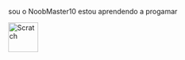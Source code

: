 sou o NoobMaster10
estou aprendendo a progamar 

<div> 
<img aling="center" alt="Scratch" heigth="50" width="60" src="https://img.shields.io/badge/Scratch-4D97FF?style=for-the-badge&logo=Scratch&logoColor=white">
